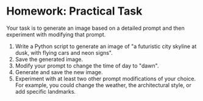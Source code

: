 # Homework: Practical Task

Your task is to generate an image based on a detailed prompt and then experiment with modifying that prompt.

1.  Write a Python script to generate an image of "a futuristic city skyline at dusk, with flying cars and neon signs".
2.  Save the generated image.
3.  Modify your prompt to change the time of day to "dawn".
4.  Generate and save the new image.
5.  Experiment with at least two other prompt modifications of your choice. For example, you could change the weather, the architectural style, or add specific landmarks.
